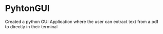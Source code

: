 # PyhtonGUI
Created a python GUI Application where the user can extract text from a pdf to directly in their terminal
